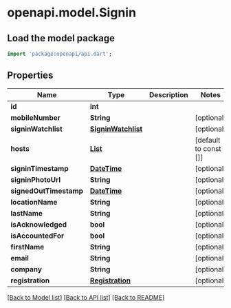 # openapi.model.Signin

## Load the model package
```dart
import 'package:openapi/api.dart';
```

## Properties
Name | Type | Description | Notes
------------ | ------------- | ------------- | -------------
**id** | **int** |  | 
**mobileNumber** | **String** |  | [optional] 
**signinWatchlist** | [**SigninWatchlist**](SigninWatchlist.md) |  | [optional] 
**hosts** | [**List<Host>**](Host.md) |  | [default to const []]
**signinTimestamp** | [**DateTime**](DateTime.md) |  | [optional] 
**signinPhotoUrl** | **String** |  | [optional] 
**signedOutTimestamp** | [**DateTime**](DateTime.md) |  | [optional] 
**locationName** | **String** |  | [optional] 
**lastName** | **String** |  | [optional] 
**isAcknowledged** | **bool** |  | [optional] 
**isAccountedFor** | **bool** |  | [optional] 
**firstName** | **String** |  | [optional] 
**email** | **String** |  | [optional] 
**company** | **String** |  | [optional] 
**registration** | [**Registration**](Registration.md) |  | [optional] 

[[Back to Model list]](../README.md#documentation-for-models) [[Back to API list]](../README.md#documentation-for-api-endpoints) [[Back to README]](../README.md)


